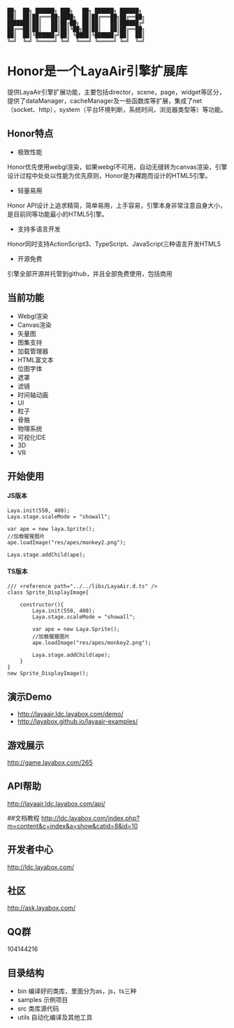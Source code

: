```
██╗  ██╗ ██████╗ ███╗   ██╗ ██████╗ ██████╗ 
██║  ██║██╔═══██╗████╗  ██║██╔═══██╗██╔══██╗
███████║██║   ██║██╔██╗ ██║██║   ██║██████╔╝
██╔══██║██║   ██║██║╚██╗██║██║   ██║██╔══██╗
██║  ██║╚██████╔╝██║ ╚████║╚██████╔╝██║  ██║
╚═╝  ╚═╝ ╚═════╝ ╚═╝  ╚═══╝ ╚═════╝ ╚═╝  ╚═╝
```

# Honor是一个LayaAir引擎扩展库
提供LayaAir引擎扩展功能，主要包括director，scene，page，widget等区分，提供了dataManager，cacheManager及一些函数库等扩展，集成了net（socket、http），system（平台环境判断，系统时间，浏览器类型等）等功能。

## Honor特点

- 极致性能

Honor优先使用webgl渲染，如果webgl不可用，自动无缝转为canvas渲染，引擎设计过程中处处以性能为优先原则，Honor是为裸跑而设计的HTML5引擎。

- 轻量易用

Honor API设计上追求精简，简单易用，上手容易，引擎本身非常注意自身大小，是目前同等功能最小的HTML5引擎。

- 支持多语言开发

Honor同时支持ActionScript3、TypeScript、JavaScript三种语言开发HTML5

- 开源免费

引擎全部开源并托管到github，并且全部免费使用，包括商用

## 当前功能
- Webgl渲染
- Canvas渲染
- 矢量图
- 图集支持
- 加载管理器
- HTML富文本
- 位图字体
- 遮罩
- 滤镜
- 时间轴动画
- UI
- 粒子
- 骨骼
- 物理系统
- 可视化IDE
- 3D
- VR

## 开始使用
#### JS版本
    Laya.init(550, 400);
    Laya.stage.scaleMode = "showall";

    var ape = new laya.Sprite();
    //加载猩猩图片
    ape.loadImage("res/apes/monkey2.png");

    Laya.stage.addChild(ape);

#### TS版本
    /// <reference path="../../libs/LayaAir.d.ts" />
    class Sprite_DisplayImage{

        constructor(){
            Laya.init(550, 400);
            Laya.stage.scaleMode = "showall";

            var ape = new Laya.Sprite();
            //加载猩猩图片
            ape.loadImage("res/apes/monkey2.png");

            Laya.stage.addChild(ape);
        }
    }
    new Sprite_DisplayImage();

## 演示Demo

- http://layaair.ldc.layabox.com/demo/
- http://layabox.github.io/layaair-examples/

## 游戏展示
http://game.layabox.com/265

## API帮助

http://layaair.ldc.layabox.com/api/

##文档教程
http://ldc.layabox.com/index.php?m=content&c=index&a=show&catid=8&id=10

## 开发者中心

http://ldc.layabox.com/

## 社区

http://ask.layabox.com/

## QQ群
104144216

## 目录结构
- bin 编译好的类库，里面分为as，js，ts三种
- samples 示例项目
- src 类库源代码
- utils 自动化编译及其他工具
